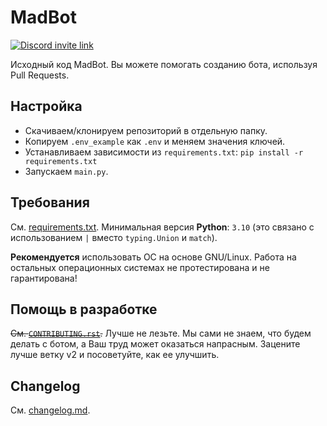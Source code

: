 # MadBot

[![Discord invite link](https://discord.com/api/guilds/981247575451639888/embed.png)](https://discord.gg/DvYPRm939R)

Исходный код MadBot. Вы можете помогать созданию бота, используя Pull Requests.

## Настройка

- Скачиваем/клонируем репозиторий в отдельную папку.
- Копируем `.env_example` как `.env` и меняем значения ключей.  
- Устанавливаем зависимости из `requirements.txt`: `pip install -r requirements.txt`
- Запускаем `main.py`.

## Требования

См. [requirements.txt](https://github.com/MadCat9958/MadBotPublic/blob/main/requirements.txt/).
Минимальная версия **Python**: `3.10` (это связано с использованием `|` вместо `typing.Union` и `match`).

**Рекомендуется** использовать ОС на основе GNU/Linux. Работа на остальных операционных системах не протестирована и не гарантирована!

## Помощь в разработке

~~См. [`CONTRIBUTING.rst`](https://github.com/MadCat9958/MadBotPublic/blob/main/CONTRIBUTING.rst).~~
Лучше не лезьте. Мы сами не знаем, что будем делать с ботом, а Ваш труд может оказаться напрасным. Зацените лучше ветку v2 и посоветуйте, как ее улучшить.

## Changelog

См. [changelog.md](https://github.com/MadCat9958/MadBotPublic/blob/main/changelog.md).